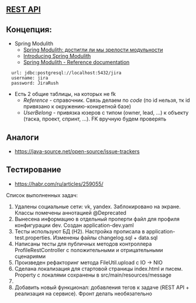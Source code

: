 ## [REST API](http://localhost:8080/doc)

## Концепция:

- Spring Modulith
    - [Spring Modulith: достигли ли мы зрелости модульности](https://habr.com/ru/post/701984/)
    - [Introducing Spring Modulith](https://spring.io/blog/2022/10/21/introducing-spring-modulith)
    - [Spring Modulith - Reference documentation](https://docs.spring.io/spring-modulith/docs/current-SNAPSHOT/reference/html/)

```
  url: jdbc:postgresql://localhost:5432/jira
  username: jira
  password: JiraRush
```

- Есть 2 общие таблицы, на которых не fk
    - _Reference_ - справочник. Связь делаем по _code_ (по id нельзя, тк id привязано к окружению-конкретной базе)
    - _UserBelong_ - привязка юзеров с типом (owner, lead, ...) к объекту (таска, проект, спринт, ...). FK вручную будем
      проверять

## Аналоги

- https://java-source.net/open-source/issue-trackers

## Тестирование

- https://habr.com/ru/articles/259055/

Список выполненных задач:
1) Удалены социальные сети: vk, yandex. Заблокировано на экране. Классы помечены аннотацией @Deprecated
2) Вынесена информацию в отдельный проперти файл для профиля конфигурации dev. Создан application-dev.yaml
3) Тесты используют БД (H2). Настройка прописала в application-test.properties. Изменены файлы changelog.sql + data.sql
4) Написаны тесты для публичных методов контроллера ProfileRestController с положительными и отрицательными сценариями
5) Произведен рефакторинг метода FileUtil.upload c IO -> NIO
6) Сделана локализация для стартовой страницы index.html и писем. Property с локалями сохранены в src/main/resources/message
7) 
6) Добавить новый функционал: добавления тегов к задаче (REST API + реализация на сервисе). Фронт делать необязательно

